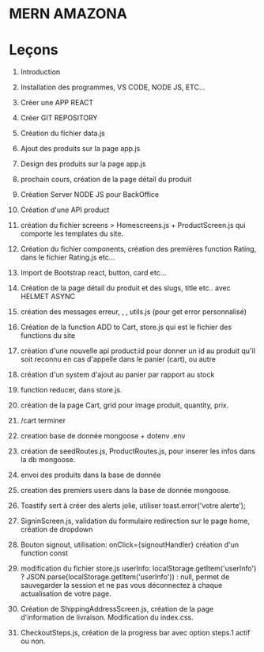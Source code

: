 # MERN AMAZONA

# Leçons

1. Introduction
2. Installation des programmes, VS CODE, NODE JS, ETC...
3. Créer une APP REACT
4. Créer GIT REPOSITORY
5. Création du fichier data.js
6. Ajout des produits sur la page app.js
7. Design des produits sur la page app.js
8. prochain cours, création de la page détail du produit

9. Création Server NODE JS pour BackOffice
10. Création d'une API product
11. création du fichier screens > Homescreens.js + ProductScreen.js
    qui comporte les templates du site.
12. Création du fichier components, création des premières function Rating, dans le fichier Rating.js etc...
13. Import de Bootstrap react, button, card etc...
14. Création de la page détail du produit et des slugs, title etc.. avec HELMET ASYNC
15. création des messages erreur, <Alert>, <MessageBox>, utils.js (pour get error personnalisé)
16. Création de la function ADD to Cart, store.js qui est le fichier des functions du site

17. création d'une nouvelle api product:id pour donner un id au produit qu'il soit reconnu en cas d'appelle dans le panier (cart), ou autre
18. création d'un system d'ajout au panier par rapport au stock
19. function reducer, dans store.js.
20. création de la page Cart, grid pour image produit, quantity, prix.
21. /cart terminer
22. creation base de donnée mongoose + dotenv .env
23. création de seedRoutes.js, ProductRoutes.js, pour inserer les infos dans la db mongoose.
24. envoi des produits dans la base de donnée
25. creation des premiers users dans la base de donnée mongoose.
26. Toastify sert à créer des alerts jolie, utiliser toast.error('votre alerte');
27. SigninScreen.js, validation du formulaire redirection sur le page home, création de dropdown
28. Bouton signout, utilisation: onClick={signoutHandler} création d'un function const
29. modification du fichier store.js userInfo: localStorage.getItem('userInfo')
    ? JSON.parse(localStorage.getItem('userInfo'))
    : null, permet de sauvegarder la session et ne pas vous déconnectez à chaque actualisation de votre page.
30. Création de ShippingAddressScreen.js, création de la page d'information de livraison. Modification du index.css.
31. CheckoutSteps.js, création de la progress bar avec option steps.1 actif ou non.
